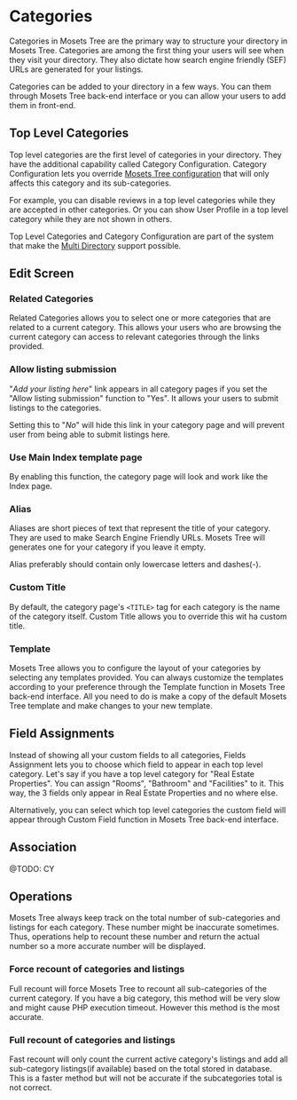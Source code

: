# Categories

Categories in Mosets Tree are the primary way to structure your directory in Mosets Tree. Categories are among the first thing your users will see when they visit your directory. They also dictate how search engine friendly (SEF) URLs are generated for your listings.

Categories can be added to your directory in a few ways. You can them through Mosets Tree back-end interface or you can allow your users to add them in front-end.

## Top Level Categories

Top level categories are the first level of categories in your directory. They have the additional capability called Category Configuration. Category Configuration lets you override [Mosets Tree configuration]({{version}}/configuration) that will only affects this category and its sub-categories.

For example, you can disable reviews in a top level categories while they are accepted in other categories. Or you can show User Profile in a top level category while they are not shown in others.

Top Level Categories and Category Configuration are part of the system that make the [Multi Directory]({{version}}/multi-directory) support possible.


## Edit Screen

### Related Categories

Related Categories allows you to select one or more categories that are related to a current category. This allows your users who are browsing the current category can access to relevant categories through the links provided.

### Allow listing submission
"_Add your listing here_" link appears in all category pages if you set the "Allow listing submission" function to "Yes". It allows your users to submit listings to the categories.

Setting this to "_No_" will hide this link in your category page and will prevent user from being able to submit listings here.

### Use Main Index template page
By enabling this function, the category page will look and work like the Index page.

### Alias
Aliases are short pieces of text that represent the title of your category. They are used to make Search Engine Friendly URLs. Mosets Tree will generates one for your category if you leave it empty.

Alias preferably should contain only lowercase letters and dashes(-).

### Custom Title
By default, the category page's `<TITLE>` tag for each category is the name of the category itself. Custom Title allows you to override this wit ha custom title.

### Template
Mosets Tree allows you to configure the layout of your categories by selecting any templates provided. You can always customize the templates according to your preference through the Template function in Mosets Tree back-end interface. All you need to do is make a copy of the default Mosets Tree template and make changes to your new template.  

## Field Assignments
Instead of showing all your custom fields to all categories, Fields Assignment lets you to choose which field to appear in each top level category. Let's say if you have a top level category for "Real Estate Properties". You can assign "Rooms", "Bathroom" and "Facilities" to it. This way, the 3 fields only appear in Real Estate Properties and no where else. 

Alternatively, you can select which top level categories the custom field will appear through Custom Field function in Mosets Tree back-end interface.  

## Association

@TODO: CY

## Operations
Mosets Tree always keep track on the total number of sub-categories and listings for each category. These number might be inaccurate sometimes. Thus, operations help to recount these number and return the actual number so a more accurate number will be displayed. 

### Force recount of categories and listings
Full recount will force Mosets Tree to recount all sub-categories of the current category. If you have a big category, this method will be very slow and might cause PHP execution timeout. However this method is the most accurate.

### Full recount of categories and listings
Fast recount will only count the current active category's listings and add all sub-category listings(if available) based on the total stored in database. This is a faster method but will not be accurate if the subcategories total is not correct.